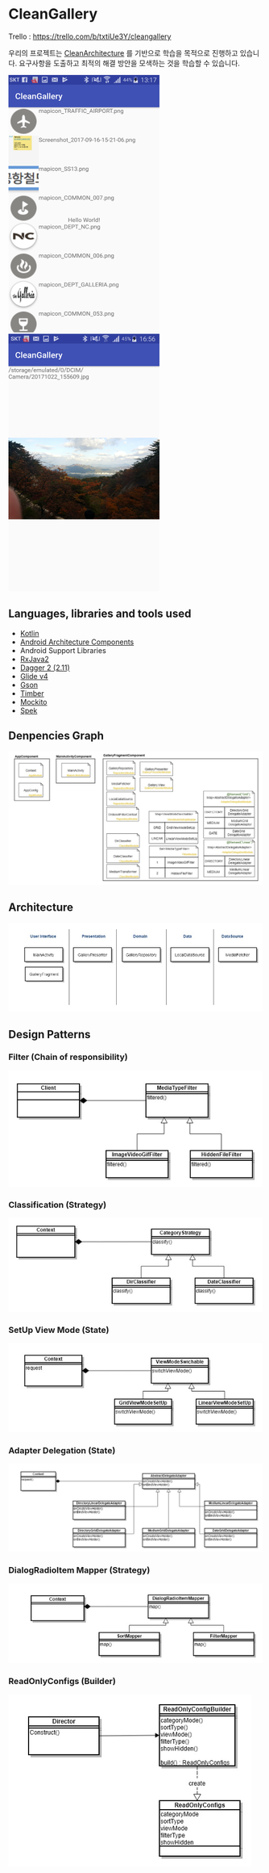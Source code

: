 # CleanGallery
Trello : https://trello.com/b/txtiUe3Y/cleangallery

우리의 프로젝트는 [CleanArchitecture](https://github.com/bufferapp/clean-architecture-components-boilerplate) 를 기반으로 학습을 목적으로 진행하고 있습니다.
요구사항을 도출하고 최적의 해결 방안을 모색하는 것을 학습할 수 있습니다.


<img src="/document/gallery_thumbnail.png" alt="Smiley face" height="510" width="300">
<img src="/document/gallery_detail.png" alt="Smiley face" height="510" width="300">

## Languages, libraries and tools used

* [Kotlin](https://kotlinlang.org/)
* [Android Architecture Components](https://developer.android.com/topic/libraries/architecture/index.html)
* Android Support Libraries
* [RxJava2](https://github.com/ReactiveX/RxJava/wiki/What's-different-in-2.0)
* [Dagger 2 (2.11)](https://github.com/google/dagger)
* [Glide v4](https://github.com/bumptech/glide)
* [Gson](https://github.com/google/gson)
* [Timber](https://github.com/JakeWharton/timber)
* [Mockito](http://site.mockito.org/)
* [Spek](https://github.com/spekframework/spek)

## Denpencies Graph
![](https://raw.githubusercontent.com/kimtaesu/CleanGallery/master/document/di.jpg)

## Architecture
![](https://github.com/kimtaesu/CleanGallery/blob/master/document/architenture.jpg)

## Design Patterns
### Filter (Chain of responsibility)

![](https://github.com/kimtaesu/CleanGallery/blob/master/document/design_pattern_chainOfResponsibility.jpg)

### Classification (Strategy)

![](https://github.com/kimtaesu/CleanGallery/blob/master/document/design_pattern_strategy.jpg)

### SetUp View Mode (State)

![](https://github.com/kimtaesu/CleanGallery/blob/master/document/design_pattern_state.jpg)

### Adapter Delegation (State)

![](https://github.com/kimtaesu/CleanGallery/blob/master/document/design_pattern_state2.jpg)

### DialogRadioItem Mapper (Strategy)

![](https://github.com/kimtaesu/CleanGallery/blob/master/document/design_pattern_strategy2.jpg)

### ReadOnlyConfigs (Builder)

![](https://github.com/kimtaesu/CleanGallery/blob/master/document/design_pattern_builder.jpg)

